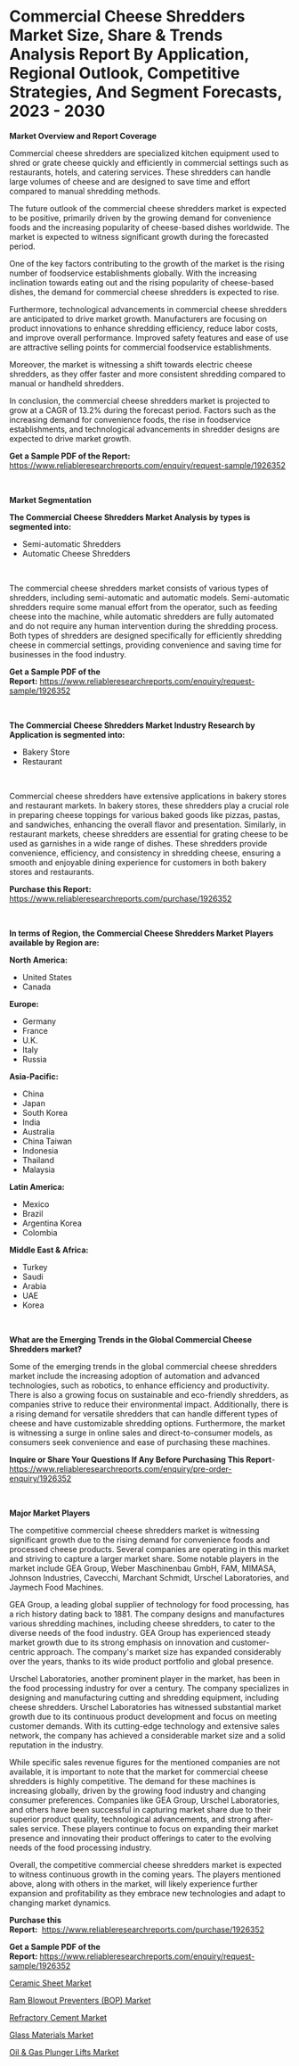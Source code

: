 <p><h1>Commercial Cheese Shredders Market Size, Share & Trends Analysis Report By Application, Regional Outlook, Competitive Strategies, And Segment Forecasts, 2023 - 2030</h1></p><p><strong>Market Overview and Report Coverage</strong></p>
<p><p>Commercial cheese shredders are specialized kitchen equipment used to shred or grate cheese quickly and efficiently in commercial settings such as restaurants, hotels, and catering services. These shredders can handle large volumes of cheese and are designed to save time and effort compared to manual shredding methods.</p><p>The future outlook of the commercial cheese shredders market is expected to be positive, primarily driven by the growing demand for convenience foods and the increasing popularity of cheese-based dishes worldwide. The market is expected to witness significant growth during the forecasted period.</p><p>One of the key factors contributing to the growth of the market is the rising number of foodservice establishments globally. With the increasing inclination towards eating out and the rising popularity of cheese-based dishes, the demand for commercial cheese shredders is expected to rise.</p><p>Furthermore, technological advancements in commercial cheese shredders are anticipated to drive market growth. Manufacturers are focusing on product innovations to enhance shredding efficiency, reduce labor costs, and improve overall performance. Improved safety features and ease of use are attractive selling points for commercial foodservice establishments.</p><p>Moreover, the market is witnessing a shift towards electric cheese shredders, as they offer faster and more consistent shredding compared to manual or handheld shredders.</p><p>In conclusion, the commercial cheese shredders market is projected to grow at a CAGR of 13.2% during the forecast period. Factors such as the increasing demand for convenience foods, the rise in foodservice establishments, and technological advancements in shredder designs are expected to drive market growth.</p></p>
<p><strong>Get a Sample PDF of the Report:</strong> <a href="https://www.reliableresearchreports.com/enquiry/request-sample/1926352">https://www.reliableresearchreports.com/enquiry/request-sample/1926352</a></p>
<p>&nbsp;</p>
<p><strong>Market Segmentation</strong></p>
<p><strong>The Commercial Cheese Shredders Market Analysis by types is segmented into:</strong></p>
<p><ul><li>Semi-automatic Shredders</li><li>Automatic Cheese Shredders</li></ul></p>
<p>&nbsp;</p>
<p><p>The commercial cheese shredders market consists of various types of shredders, including semi-automatic and automatic models. Semi-automatic shredders require some manual effort from the operator, such as feeding cheese into the machine, while automatic shredders are fully automated and do not require any human intervention during the shredding process. Both types of shredders are designed specifically for efficiently shredding cheese in commercial settings, providing convenience and saving time for businesses in the food industry.</p></p>
<p><strong>Get a Sample PDF of the Report:</strong>&nbsp;<a href="https://www.reliableresearchreports.com/enquiry/request-sample/1926352">https://www.reliableresearchreports.com/enquiry/request-sample/1926352</a></p>
<p>&nbsp;</p>
<p><strong>The Commercial Cheese Shredders Market Industry Research by Application is segmented into:</strong></p>
<p><ul><li>Bakery Store</li><li>Restaurant</li></ul></p>
<p>&nbsp;</p>
<p><p>Commercial cheese shredders have extensive applications in bakery stores and restaurant markets. In bakery stores, these shredders play a crucial role in preparing cheese toppings for various baked goods like pizzas, pastas, and sandwiches, enhancing the overall flavor and presentation. Similarly, in restaurant markets, cheese shredders are essential for grating cheese to be used as garnishes in a wide range of dishes. These shredders provide convenience, efficiency, and consistency in shredding cheese, ensuring a smooth and enjoyable dining experience for customers in both bakery stores and restaurants.</p></p>
<p><strong>Purchase this Report:</strong>&nbsp; <a href="https://www.reliableresearchreports.com/purchase/1926352">https://www.reliableresearchreports.com/purchase/1926352</a></p>
<p>&nbsp;</p>
<p><strong>In terms of Region, the Commercial Cheese Shredders Market Players available by Region are:</strong></p>
<p>
    <p> <strong> North America: </strong>
        <ul>
            <li>United States</li>
            <li>Canada</li>
        </ul>
        </p> 
    <p> <strong> Europe: </strong>
        <ul>
            <li>Germany</li>
            <li>France</li>
            <li>U.K.</li>
            <li>Italy</li>
            <li>Russia</li>
        </ul>
        </p> 
    <p> <strong> Asia-Pacific: </strong>
        <ul>
            <li>China</li>
            <li>Japan</li>
            <li>South Korea</li>
            <li>India</li>
            <li>Australia</li>
            <li>China Taiwan</li>
            <li>Indonesia</li>
            <li>Thailand</li>
            <li>Malaysia</li>
        </ul>
        </p> 
    <p> <strong> Latin America: </strong>
        <ul>
            <li>Mexico</li>
            <li>Brazil</li>
            <li>Argentina Korea</li>
            <li>Colombia</li>
        </ul>
        </p> 
    <p> <strong> Middle East & Africa: </strong>
        <ul>
            <li>Turkey</li>
            <li>Saudi</li>
            <li>Arabia</li>
            <li>UAE</li>
            <li>Korea</li>
        </ul>
    </p>
    </p>
<p>&nbsp;</p>
<p><strong>What are the Emerging Trends in the Global Commercial Cheese Shredders market?</strong></p>
<p><p>Some of the emerging trends in the global commercial cheese shredders market include the increasing adoption of automation and advanced technologies, such as robotics, to enhance efficiency and productivity. There is also a growing focus on sustainable and eco-friendly shredders, as companies strive to reduce their environmental impact. Additionally, there is a rising demand for versatile shredders that can handle different types of cheese and have customizable shredding options. Furthermore, the market is witnessing a surge in online sales and direct-to-consumer models, as consumers seek convenience and ease of purchasing these machines.</p></p>
<p><strong>Inquire or Share Your Questions If Any Before Purchasing This Report</strong>- <a href="https://www.reliableresearchreports.com/enquiry/pre-order-enquiry/1926352">https://www.reliableresearchreports.com/enquiry/pre-order-enquiry/1926352</a></p>
<p>&nbsp;</p>
<p><strong>Major Market Players</strong></p>
<p><p>The competitive commercial cheese shredders market is witnessing significant growth due to the rising demand for convenience foods and processed cheese products. Several companies are operating in this market and striving to capture a larger market share. Some notable players in the market include GEA Group, Weber Maschinenbau GmbH, FAM, MIMASA, Johnson Industries, Cavecchi, Marchant Schmidt, Urschel Laboratories, and Jaymech Food Machines.</p><p>GEA Group, a leading global supplier of technology for food processing, has a rich history dating back to 1881. The company designs and manufactures various shredding machines, including cheese shredders, to cater to the diverse needs of the food industry. GEA Group has experienced steady market growth due to its strong emphasis on innovation and customer-centric approach. The company's market size has expanded considerably over the years, thanks to its wide product portfolio and global presence.</p><p>Urschel Laboratories, another prominent player in the market, has been in the food processing industry for over a century. The company specializes in designing and manufacturing cutting and shredding equipment, including cheese shredders. Urschel Laboratories has witnessed substantial market growth due to its continuous product development and focus on meeting customer demands. With its cutting-edge technology and extensive sales network, the company has achieved a considerable market size and a solid reputation in the industry.</p><p>While specific sales revenue figures for the mentioned companies are not available, it is important to note that the market for commercial cheese shredders is highly competitive. The demand for these machines is increasing globally, driven by the growing food industry and changing consumer preferences. Companies like GEA Group, Urschel Laboratories, and others have been successful in capturing market share due to their superior product quality, technological advancements, and strong after-sales service. These players continue to focus on expanding their market presence and innovating their product offerings to cater to the evolving needs of the food processing industry.</p><p>Overall, the competitive commercial cheese shredders market is expected to witness continuous growth in the coming years. The players mentioned above, along with others in the market, will likely experience further expansion and profitability as they embrace new technologies and adapt to changing market dynamics.</p></p>
<p><strong>Purchase this Report:</strong>&nbsp;&nbsp;<a href="https://www.reliableresearchreports.com/purchase/1926352">https://www.reliableresearchreports.com/purchase/1926352</a></p>
<p></p>
<p><strong>Get a Sample PDF of the Report:</strong>&nbsp;<a href="https://www.reliableresearchreports.com/enquiry/request-sample/1926352">https://www.reliableresearchreports.com/enquiry/request-sample/1926352</a></p>
<p><p><a href="https://medium.com/@yuvicharp23/ceramic-sheet-market-research-report-its-history-and-forecast-2023-to-2030-9695cb05bf47">Ceramic Sheet Market</a></p><p><a href="https://github.com/rahu1501/Market-Research-Report-List-1/blob/main/ram-blowout-preventers-bop-market.md">Ram Blowout Preventers (BOP) Market</a></p><p><a href="https://medium.com/@ishankishanrp23/refractory-cement-market-insight-market-trends-growth-forecasted-from-2023-to-2030-eec2d1c6de64">Refractory Cement Market</a></p><p><a href="https://medium.com/@subhamgillrp23/glass-materials-market-competitive-analysis-market-trends-and-forecast-to-2030-476c8b46d680">Glass Materials Market</a></p><p><a href="https://github.com/rahu1503/Market-Research-Report-List-1/blob/main/oil-gas-plunger-lifts-market.md">Oil & Gas Plunger Lifts Market</a></p></p>